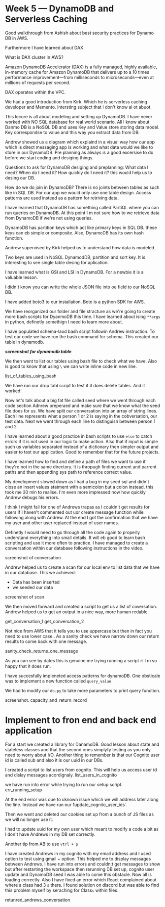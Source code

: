 # Week 5 — DynamoDB and Serverless Caching

Good walkthrough from Ashish about best security practices for Dynamo DB in AWS.

Furthermore I have learned about DAX.

What is DAX cluster in AWS? 

Amazon DynamoDB Accelerator (DAX) is a fully managed, highly available, in-memory cache for Amazon DynamoDB that delivers up to a 10 times performance 
improvement—from milliseconds to microseconds—even at millions of requests per second.

DAX operates within the VPC.

We had a good introduction from Kirk. Which he is serverless caching developer and Memento. Intersting subject that I don't know al ot abuot. 

This lecure is all about modeling and setting up DynamoDB. I have never worked with NO SQL database for real world scenario. 
All I know about Danmo DB is a NoSQL DB and uses Key and Value store storing data model. Key correspondse to value and this way you extract data from DB.

Andrew showed us a diagram which explaind in a visual way how our app which is direct messaging app is working and what data would we like to store in our DynamoDB.
Pre planning as always is a good excersise to do before we start coding and desiging things.

Questions to ask for DynamoDB desiging and preplanning: What data I need? When do I need it? How quickly do I need it? this would help us to desing our DB.

How do we do join in DynamoDB? There is no joints between tables as such like in SQL DB.
For our app we would only use one table design. 
Access patterns are used instead as a pattern for retriving data.

I have learned that DynamoDB has something called PartiQL where you can run queries on DynamoDB.
At this point I m not sure how to we retrieve data from DynamoDB if we're not using queries. 

DynamoDB has partition keys which act like primary keys in SQL DB. these keys can eb simple or composite. Also, DynamoDB has its own hash function. 

Andrew supervised by Kirk helped us to understand how data is modeled.

Two keys are used in NoSQL DynamodDB; partition and sort key. It is interesting to see single table desing for aplication. 

I have learned what is GSI and LSI in DynamoDB. For a newbie it is a valuable lesson. 

I didn't know you can write the whole JSON file into oe field to our NoSQL DB.

I have added boto3 to our installation. Boto is a python SDK for AWS.

We have reorganized our folder and file stracture as we're going to create more bash scripts for DyanmoDB this time.
I have learned about ising `**args` in python, definetly somethign I need to learn more about. 

I have populated schema-laod bash script followin Andrew instruction. To test our code we have run the bash command for schema. 
This created our table in dynamodb.

***screenshot for dynamodb table***

We then went to list our tables using bash file to check what we have. Also is good to know that using `\` we can write inline code in new line.

list_of_tables_using_bash

We have run our drop tabl script to test if it does delete tables. And it worked!

Now let's talk about a big fat file called seed where we went through each code section Adnrew preperaed and make sure that we know what the seed file does for us.
We have split our conversation into an array of string lines. Each line represents what a person 1 or 2 is saying in the cobversation, our test data.
Next we went through each line to distinguish between person 1 and 2.

I have learned about a good practice in bash scripts to use `else` to catch errors if it is not used in our logic to make action. Also that if input is simple such us variables separated instead of a dictionary then simpler output and easier to test our application. Good to remember that for the future projects.

I have learned how to find and define a path of files we want to use if they're not in the same directory. It is thropugh finding current and parrent paths and then appending sys path to reference correct value.

My development slowed down as I had a bug in my seed sql and didn't close an insert values statment with a  semicolon but a colon instead. this took me 30 min to realise. I'm even more impressed now how quickly Andrew debugs his errors.

I think I might fall for one of Andrews trapas as I couldn't get results for users if I haven't commented out uor create message function while following along with Andrew. At the end I got the confirmation that we have my user and other user replaced instead of user names. 

Definetly I would need to go through all the code again to properly understand everything into small details. It will eb good to learn bash scripting and use it more often to practice.
I have managed to create a conversation within our database following instructions in the video.

screenshot of conversation

Andrew helped us to create a scan for our local env to list data that we have in our database. 
This we achieved:
- Data has been inserted
- we seeded our data




screenshot of scan



We then moved forward and created a script to get us a list of coversation. Andrew helped us to get an output in a nice way, more human redable.

get_conversation_1
get_conversation_2

Not nice from AWS that it tells you to use uppercase but then in fact you need to use lower case.. As a sanity check we have narrow down our return results to come back with one message.

sanity_check_returns_one_message

As you can see by dates this is genuine me trying running a script :fire: I m so happy that it does run.

I have succesfully impleneted access patterns for dynamoDB. One obsticale was to implement a new function called `query_value`

We had to modify our `db.py` to take more parameters to print query function.

screenshot.
capacity_and_return_record

# Implement to fron end and back end application

For a start we created a library for DanamoDB.
Good lesson about state and stateless classes and that the second ones simplyfy testing as you only need to worry about I/O.
Another thing to remember is that our Cognito user id is called sub and also it is our uuid in our DBs.

I created a script to list users from cognito. This will help us access user id and dislay messages acordignaly.
list_users_in_cognito


we have run into error while trying to run our setup script.
err_running_setup

At the end error was due to uknown issue which we will address later along the line. Instead we have run our 1update_cognito_user_ids`.

Then we went and deleted our cookies set up from a bunch of JS files as we will no longer use it. 

I had to update uuid for my own user which meant to modify a code a bit as I don't have Andrews in my DB set correctly.

Another tip from AB to use `vtrl + p`

I have created Andrews in my cognito with my email address and I used option to test using gmail + option.
This helped me to display messages between Andrews. I have run into errors and couldn;t get messages to show but after restarting the workspace then rerunning DB set up, cognito user update and DynamoDB seed I was able to come this obstacle.
Now all is loading correctly. Also I have fixed an error which React complained about where a class had 3 `s` there. I found solution on discord but was able to find this problem myself by seraching for Class`s` within files.

retunred_andrews_conversation